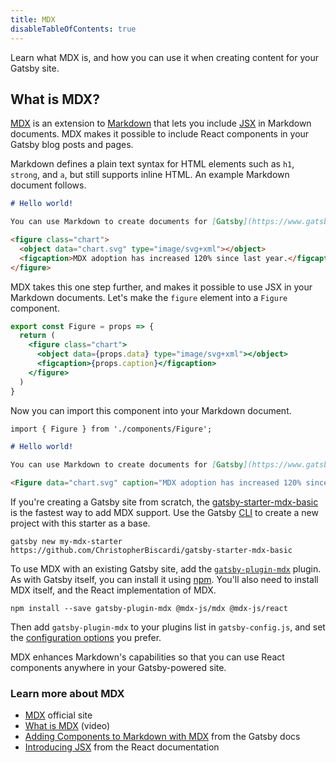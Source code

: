 ```yaml
---
title: MDX
disableTableOfContents: true
---
```


Learn what MDX is, and how you can use it when creating content for your Gatsby site.

## What is MDX?

[MDX](/docs/glossary/#mdx) is an extension to [Markdown](/docs/glossary/markdown/) that lets you include [JSX](/docs/glossary/#jsx) in Markdown documents. MDX makes it possible to include React components in your Gatsby blog posts and pages.

Markdown defines a plain text syntax for HTML elements such as `h1`, `strong`, and `a`, but still supports inline HTML. An example Markdown document follows.

```markdown
# Hello world!

You can use Markdown to create documents for [Gatsby](https://www.gatsbyjs.org/).

<figure class="chart">
  <object data="chart.svg" type="image/svg+xml"></object>
  <figcaption>MDX adoption has increased 120% since last year.</figcaption>
</figure>
```

MDX takes this one step further, and makes it possible to use JSX in your Markdown documents. Let's make the `figure` element into a `Figure` component.

```jsx
export const Figure = props => {
  return (
    <figure class="chart">
      <object data={props.data} type="image/svg+xml"></object>
      <figcaption>{props.caption}</figcaption>
    </figure>
  )
}
```

Now you can import this component into your Markdown document.

```markdown
import { Figure } from './components/Figure';

# Hello world!

You can use Markdown to create documents for [Gatsby](https://www.gatsbyjs.org/).

<Figure data="chart.svg" caption="MDX adoption has increased 120% since last year." />
```

If you're creating a Gatsby site from scratch, the [gatsby-starter-mdx-basic](https://github.com/ChristopherBiscardi/gatsby-starter-mdx-basic) is the fastest way to add MDX support. Use the Gatsby [CLI](/docs/glossary/#cli) to create a new project with this starter as a base.

```shell
gatsby new my-mdx-starter https://github.com/ChristopherBiscardi/gatsby-starter-mdx-basic
```

To use MDX with an existing Gatsby site, add the [`gatsby-plugin-mdx`](/packages/gatsby-plugin-mdx/?=gatsby-plugin-mdx) plugin. As with Gatsby itself, you can install it using [npm](/docs/glossary/#npm). You'll also need to install MDX itself, and the React implementation of MDX.

```shell
npm install --save gatsby-plugin-mdx @mdx-js/mdx @mdx-js/react
```

Then add `gatsby-plugin-mdx` to your plugins list in `gatsby-config.js`, and set the [configuration options](/packages/gatsby-plugin-mdx/?=gatsby-plugin-mdx#configuration) you prefer.

MDX enhances Markdown's capabilities so that you can use React components anywhere in your Gatsby-powered site.

### Learn more about MDX

- [MDX](https://mdxjs.com/) official site
- [What is MDX](https://www.youtube.com/watch?v=d2sQiI5NFAM) (video)
- [Adding Components to Markdown with MDX](/docs/mdx/) from the Gatsby docs
- [Introducing JSX](https://reactjs.org/docs/introducing-jsx.html) from the React documentation
